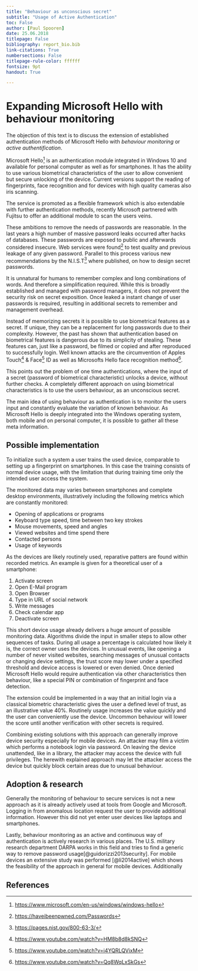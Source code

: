```yaml
---
title: "Behaviour as unconscious secret"
subtitle: "Usage of Active Authentication"
toc: False
author: [Paul Spooren]
date: 25.06.2018
titlepage: False
bibliography: report_bio.bib
link-citations: True
numbersections: False
titlepage-rule-color: ffffff
fontsize: 9pt
handout: True

---
```


# Expanding Microsoft Hello with behaviour monitoring

The objection of this text is to discuss the extension of established
authentication methods of Microsoft Hello with *behaviour monitoring* or *active
authentification*.

Microsoft Hello[^3] is an authentication module integrated in Windows 10 and
available for personal computer as well as for smartphones. It has the ability
to use various biometrical characteristics of the user to allow convenient but
secure unlocking of the device. Current versions support the reading of
fingerprints, face recognition and for devices with high quality cameras also
iris scanning.

The service is promoted as a flexible framework which is also extendable with
further authentication methods, recently Microsoft partnered with Fujitsu to
offer an additional module to scan the users veins.

These ambitions to remove the needs of passwords are reasonable. In the last
years a high number of massive password leaks occurred after hacks of databases.
These passwords are exposed to public and afterwards considered insecure. Web
services were found[^1] to test quality and previous leakage of any given
password. Parallel to this process various new recommendations by the
N.I.S.T[^2] where published, on how to design secret passwords.

It is unnatural for humans to remember complex and long combinations of words.
And therefore a simplification required. While this is broadly established and
managed with password managers, it does not prevent the security risk on secret
exposition. Once leaked a instant change of user passwords is required,
resulting in additional secrets to remember and management overhead.

Instead of memorizing secrets it is possible to use biometrical features as a
secret. If unique, they can be a replacement for long passwords due to their
complexity. However, the past has shown that authentication based on biometrical
features is dangerous due to its simplicity of stealing. These features can,
just like a password, be filmed or copied and after reproduced to successfully
login. Well known attacks are the circumvention of Apples Touch[^touch] &
Face[^face] ID as well as Microsofts Hello face recognition method[^face_win].

[^touch]: https://www.youtube.com/watch?v=HM8b8d8kSNQ
[^face]: https://www.youtube.com/watch?v=i4YQRLQVixM
[^face_win]: https://www.youtube.com/watch?v=Qq8WqLxSkGs

This points out the problem of one time authentications, where the input of a
secret (password of biometrical characteristic) unlocks a device, without
further checks. A completely different approach on using biometrical
characteristics is to use the users behaviour, as an unconscious secret.

The main idea of using behaviour as authentication is to monitor the users input
and constantly evaluate the variation of known behaviour. As Microsoft Hello is
deeply integrated into the Windows operating system, both mobile and on personal
computer, it is possible to gather all these meta information.

## Possible implementation

To initialize such a system a user trains the used device, comparable to setting
up a fingerprint on smartphones. In this case the training consists of normal
device usage, with the limitation that during training time only the intended
user access the system.

The monitored data may varies between smartphones and complete desktop
environments, illustratively including the following metrics which are
constantly monitored:

* Opening of applications or programs
* Keyboard type speed, time between two key strokes
* Mouse movements, speed and angles
* Viewed websites and time spend there
* Contacted persons
* Usage of keywords

As the devices are likely routinely used, reparative patters are found within
recorded metrics. An example is given for a theoretical user of a smartphone:

1. Activate screen
2. Open E-Mail program
3. Open Browser
4. Type in URL of social network
5. Write messages
6. Check calendar app
7. Deactivate screen

This short device usage already delivers a huge amount of possible monitoring
data. Algorithms divide the input in smaller steps to allow other sequences of
tasks. During all usage a percentage is calculated how likely it is, the correct
owner uses the devices. In unusual events, like opening a number of never
visited websites, searching messages of unusual contacts or changing device
settings, the trust score may lower under a specified threshold and device
access is lowered or even denied. Once denied Microsoft Hello would require
authentication via other characteristics then behaviour, like a special PIN or
combination of fingerprint and face detection.

The extension could be implemented in a way that an initial login via a
classical biometric characteristic gives the user a defined level of trust, as
an illustrative value 40%. Routinely usage increases the value quickly and the
user can conveniently use the device. Uncommon behaviour will lower the score
until another verification with other secrets is required.

Combining existing solutions with this approach can generally improve device
security especially for mobile devices. An attacker may film a victim which
performs a notebook login via password. On leaving the device unattended, like
in a library, the attacker may access the device with full privileges. The
herewith explained approach may let the attacker access the device but quickly
block certain areas due to unusual behaviour.

## Adoption & research

Generally the monitoring of behaviour to secure services is not a new approach
as it is already actively used at tools from Google and Microsoft. Logging in
from anomalous location request the user to provide additional information.
However this did not yet enter user devices like laptops and smartphones.

Lastly, behaviour monitoring as an active and continuous way of authentication
is actively research in various places. The U.S. military research department
DARPA works in this field and tries to find a generic way to remove password
usage[@guidorizzi2013security]. For mobile devices an extensive study was
performed [@li2014active] which shows the feasibility of the approach in general
for mobile devices. Additionally 

## References

[^1]: https://haveibeenpwned.com/Passwords
[^2]: https://pages.nist.gov/800-63-3/
[^3]: https://www.microsoft.com/en-us/windows/windows-hello
